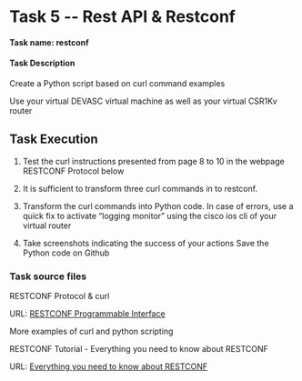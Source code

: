 # Task 5 -- Rest API & Restconf

#### Task name: restconf

#### Task Description

Create a Python script based on curl command examples

Use your virtual DEVASC virtual machine as well as your virtual CSR1Kv router

## Task Execution

1. Test the curl instructions presented from page 8 to 10 in the webpage RESTCONF Protocol below

2. It is sufficient to transform three curl commands in to restconf.

3. Transform the curl commands into Python code. In case of errors, use a quick fix to activate “logging monitor” using the cisco ios cli of your virtual router

4. Take screenshots indicating the success of your actions
   Save the Python code on Github

### Task source files

RESTCONF Protocol & curl

URL: [RESTCONF Programmable Interface](https://www.cisco.com/c/en/us/td/docs/ios-xml/ios/prog/configuration/169/b_169_programmability_cg/restconf_programmable_interface.pdf#page9)

More examples of curl and python scripting

RESTCONF Tutorial - Everything you need to know about RESTCONF

URL: [Everything you need to know about RESTCONF](https://ultraconfig.com.au/blog/restconf-tutorial-everything-you-need-to-know-about-restconf-in-2020/)
